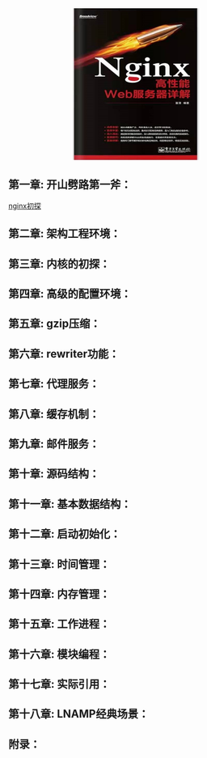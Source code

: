 <div align=center><img width="250" height="300" src="./static/nginx.jpg"/></div>

## 第一章: 开山劈路第一斧：
[ nginx初探 ](01.nginx初探.md)      
## 第二章: 架构工程环境：   
## 第三章: 内核的初探：   
## 第四章: 高级的配置环境：
## 第五章: gzip压缩：  
## 第六章: rewriter功能：
## 第七章: 代理服务：
## 第八章: 缓存机制：
## 第九章: 邮件服务：
## 第十章: 源码结构：
## 第十一章: 基本数据结构：
## 第十二章: 启动初始化：
## 第十三章: 时间管理：
## 第十四章: 内存管理：
## 第十五章: 工作进程：
## 第十六章: 模块编程：
## 第十七章: 实际引用：
## 第十八章: LNAMP经典场景：
## 附录：